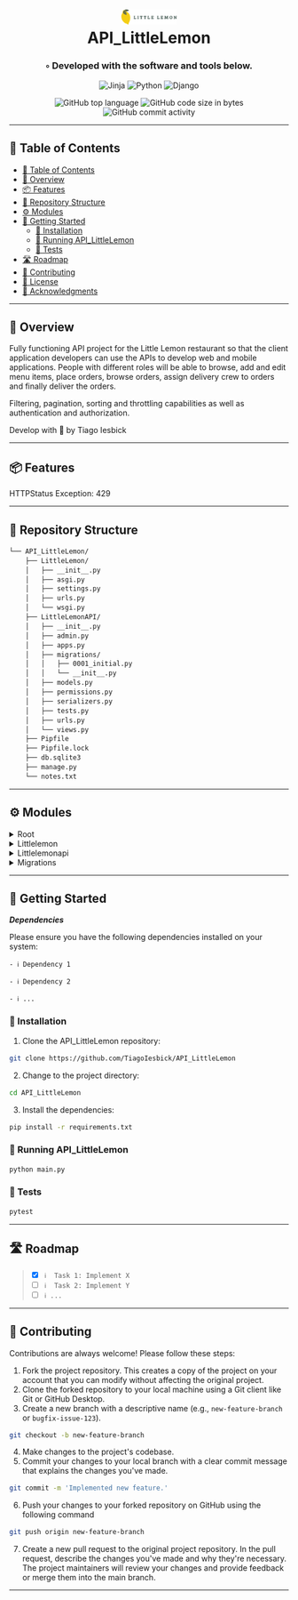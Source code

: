 <div align="center">
<h1 align="center">
<img src="https://github.com/TiagoIesbick/little-lemon-capstone/blob/main/src/assets/images/logo.png" width="100" />
<br>API_LittleLemon
</h1>
<h3>◦ Developed with the software and tools below.</h3>

<p align="center">
<img src="https://img.shields.io/badge/Jinja-B41717.svg?style&logo=Jinja&logoColor=white" alt="Jinja" />
<img src="https://img.shields.io/badge/Python-3776AB.svg?style&logo=Python&logoColor=white" alt="Python" />
<img src="https://img.shields.io/badge/Django-092E20.svg?style&logo=Django&logoColor=white" alt="Django" />
</p>
<img src="https://img.shields.io/github/languages/top/TiagoIesbick/API_LittleLemon?style&color=5D6D7E" alt="GitHub top language" />
<img src="https://img.shields.io/github/languages/code-size/TiagoIesbick/API_LittleLemon?style&color=5D6D7E" alt="GitHub code size in bytes" />
<img src="https://img.shields.io/github/commit-activity/m/TiagoIesbick/API_LittleLemon?style&color=5D6D7E" alt="GitHub commit activity" />
</div>

---

## 📖 Table of Contents
- [📖 Table of Contents](#-table-of-contents)
- [📍 Overview](#-overview)
- [📦 Features](#-features)
- [📂 Repository Structure](#-repository-structure)
- [⚙️ Modules](#modules)
- [🚀 Getting Started](#-getting-started)
    - [🔧 Installation](#-installation)
    - [🤖 Running API_LittleLemon](#-running-API_LittleLemon)
    - [🧪 Tests](#-tests)
- [🛣 Roadmap](#-roadmap)
- [🤝 Contributing](#-contributing)
- [📄 License](#-license)
- [👏 Acknowledgments](#-acknowledgments)

---


## 📍 Overview

Fully functioning API project for the Little Lemon restaurant so that the client application developers can use the APIs to develop web and mobile applications. People with different roles will be able to browse, add and edit menu items, place orders, browse orders, assign delivery crew to orders and finally deliver the orders.

Filtering, pagination, sorting and throttling capabilities as well as authentication and authorization.

Develop  with 💜 by Tiago Iesbick

---

## 📦 Features

HTTPStatus Exception: 429

---


## 📂 Repository Structure

```sh
└── API_LittleLemon/
    ├── LittleLemon/
    │   ├── __init__.py
    │   ├── asgi.py
    │   ├── settings.py
    │   ├── urls.py
    │   └── wsgi.py
    ├── LittleLemonAPI/
    │   ├── __init__.py
    │   ├── admin.py
    │   ├── apps.py
    │   ├── migrations/
    │   │   ├── 0001_initial.py
    │   │   └── __init__.py
    │   ├── models.py
    │   ├── permissions.py
    │   ├── serializers.py
    │   ├── tests.py
    │   ├── urls.py
    │   └── views.py
    ├── Pipfile
    ├── Pipfile.lock
    ├── db.sqlite3
    ├── manage.py
    └── notes.txt
```


---

## ⚙️ Modules

<details closed><summary>Root</summary>

| File                                                                                   | Summary                                                                                                                                                                                                                                                                                                                                                                                                               |
| ---                                                                                    | ---                                                                                                                                                                                                                                                                                                                                                                                                                   |
| [Pipfile](https://github.com/TiagoIesbick/API_LittleLemon/blob/main/Pipfile)           | The code in the Pipfile file specifies the dependencies and required versions of the packages for a project. In this case, it lists Django, Django Rest Framework, Djoser, Django Rest Framework XML, Django Filter, and Bleach as the required packages. The code also specifies that these packages should be fetched from the PyPI package repository and that they should be compatible with Python version 3.11. |
| [notes.txt](https://github.com/TiagoIesbick/API_LittleLemon/blob/main/notes.txt)       | The code contains user credentials for a superuser, manager, delivery crew, and customers. Each user has a username, email, and password associated with their account.                                                                                                                                                                                                                                               |
| [Pipfile.lock](https://github.com/TiagoIesbick/API_LittleLemon/blob/main/Pipfile.lock) | HTTPStatus Exception: 429                                                                                                                                                                                                                                                                                                                                                                                             |
| [manage.py](https://github.com/TiagoIesbick/API_LittleLemon/blob/main/manage.py)       | HTTPStatus Exception: 429                                                                                                                                                                                                                                                                                                                                                                                             |

</details>

<details closed><summary>Littlelemon</summary>

| File                                                                                             | Summary                                                                                                                                                                                                                                                                                         |
| ---                                                                                              | ---                                                                                                                                                                                                                                                                                             |
| [settings.py](https://github.com/TiagoIesbick/API_LittleLemon/blob/main/LittleLemon/settings.py) | The code defines the settings for a Django project called LittleLemon. It includes configuration for database, internationalization, static files, authentication, and pagination. Additionally, it installs and configures various Django applications and libraries for REST API development. |
| [urls.py](https://github.com/TiagoIesbick/API_LittleLemon/blob/main/LittleLemon/urls.py)         | HTTPStatus Exception: 429                                                                                                                                                                                                                                                                       |
| [wsgi.py](https://github.com/TiagoIesbick/API_LittleLemon/blob/main/LittleLemon/wsgi.py)         | HTTPStatus Exception: 429                                                                                                                                                                                                                                                                       |
| [asgi.py](https://github.com/TiagoIesbick/API_LittleLemon/blob/main/LittleLemon/asgi.py)         | HTTPStatus Exception: 429                                                                                                                                                                                                                                                                       |

</details>

<details closed><summary>Littlelemonapi</summary>

| File                                                                                                      | Summary                   |
| ---                                                                                                       | ---                       |
| [tests.py](https://github.com/TiagoIesbick/API_LittleLemon/blob/main/LittleLemonAPI/tests.py)             | HTTPStatus Exception: 429 |
| [permissions.py](https://github.com/TiagoIesbick/API_LittleLemon/blob/main/LittleLemonAPI/permissions.py) | HTTPStatus Exception: 429 |
| [urls.py](https://github.com/TiagoIesbick/API_LittleLemon/blob/main/LittleLemonAPI/urls.py)               | HTTPStatus Exception: 429 |
| [views.py](https://github.com/TiagoIesbick/API_LittleLemon/blob/main/LittleLemonAPI/views.py)             | HTTPStatus Exception: 429 |
| [models.py](https://github.com/TiagoIesbick/API_LittleLemon/blob/main/LittleLemonAPI/models.py)           | HTTPStatus Exception: 429 |
| [admin.py](https://github.com/TiagoIesbick/API_LittleLemon/blob/main/LittleLemonAPI/admin.py)             | HTTPStatus Exception: 429 |
| [apps.py](https://github.com/TiagoIesbick/API_LittleLemon/blob/main/LittleLemonAPI/apps.py)               | HTTPStatus Exception: 429 |
| [serializers.py](https://github.com/TiagoIesbick/API_LittleLemon/blob/main/LittleLemonAPI/serializers.py) | HTTPStatus Exception: 429 |

</details>

<details closed><summary>Migrations</summary>

| File                                                                                                                   | Summary                   |
| ---                                                                                                                    | ---                       |
| [0001_initial.py](https://github.com/TiagoIesbick/API_LittleLemon/blob/main/LittleLemonAPI/migrations/0001_initial.py) | HTTPStatus Exception: 429 |

</details>

---

## 🚀 Getting Started

***Dependencies***

Please ensure you have the following dependencies installed on your system:

`- ℹ️ Dependency 1`

`- ℹ️ Dependency 2`

`- ℹ️ ...`

### 🔧 Installation

1. Clone the API_LittleLemon repository:
```sh
git clone https://github.com/TiagoIesbick/API_LittleLemon
```

2. Change to the project directory:
```sh
cd API_LittleLemon
```

3. Install the dependencies:
```sh
pip install -r requirements.txt
```

### 🤖 Running API_LittleLemon

```sh
python main.py
```

### 🧪 Tests
```sh
pytest
```

---


## 🛣 Roadmap

> - [X] `ℹ️  Task 1: Implement X`
> - [ ] `ℹ️  Task 2: Implement Y`
> - [ ] `ℹ️ ...`


---

## 🤝 Contributing

Contributions are always welcome! Please follow these steps:
1. Fork the project repository. This creates a copy of the project on your account that you can modify without affecting the original project.
2. Clone the forked repository to your local machine using a Git client like Git or GitHub Desktop.
3. Create a new branch with a descriptive name (e.g., `new-feature-branch` or `bugfix-issue-123`).
```sh
git checkout -b new-feature-branch
```
4. Make changes to the project's codebase.
5. Commit your changes to your local branch with a clear commit message that explains the changes you've made.
```sh
git commit -m 'Implemented new feature.'
```
6. Push your changes to your forked repository on GitHub using the following command
```sh
git push origin new-feature-branch
```
7. Create a new pull request to the original project repository. In the pull request, describe the changes you've made and why they're necessary.
The project maintainers will review your changes and provide feedback or merge them into the main branch.

---
